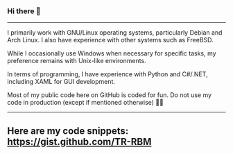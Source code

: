 ### Hi there 👋

---
I primarily work with GNU/Linux operating systems, particularly Debian and Arch Linux. I also have experience with other systems such as FreeBSD.

While I occasionally use Windows when necessary for specific tasks, my preference remains with Unix-like environments.

In terms of programming, I have experience with Python and C#/.NET, including XAML for GUI development.

Most of my public code here on GitHub is coded for fun.
Do not use my code in production (except if mentioned otherwise) 🚫🔥



---
Here are my code snippets: https://gist.github.com/TR-RBM
---
